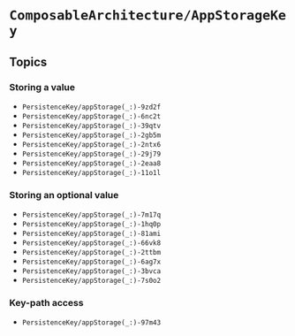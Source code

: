 # ``ComposableArchitecture/AppStorageKey``

## Topics

### Storing a value

- ``PersistenceKey/appStorage(_:)-9zd2f``
- ``PersistenceKey/appStorage(_:)-6nc2t``
- ``PersistenceKey/appStorage(_:)-39qtv``
- ``PersistenceKey/appStorage(_:)-2gb5m``
- ``PersistenceKey/appStorage(_:)-2ntx6``
- ``PersistenceKey/appStorage(_:)-29j79``
- ``PersistenceKey/appStorage(_:)-2eaa8``
- ``PersistenceKey/appStorage(_:)-11o1l``

### Storing an optional value

- ``PersistenceKey/appStorage(_:)-7m17q``
- ``PersistenceKey/appStorage(_:)-1hq0p``
- ``PersistenceKey/appStorage(_:)-81ami``
- ``PersistenceKey/appStorage(_:)-66vk8``
- ``PersistenceKey/appStorage(_:)-2ttbm``
- ``PersistenceKey/appStorage(_:)-6ag7x``
- ``PersistenceKey/appStorage(_:)-3bvca``
- ``PersistenceKey/appStorage(_:)-7s0o2``

### Key-path access

- ``PersistenceKey/appStorage(_:)-97m43``
